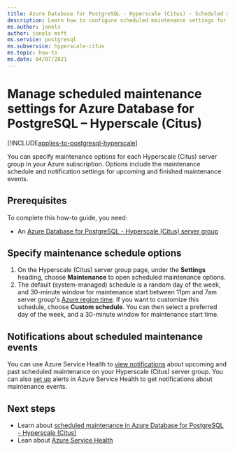 ```yaml
---
title: Azure Database for PostgreSQL - Hyperscale (Citus) - Scheduled maintenance - Azure portal
description: Learn how to configure scheduled maintenance settings for an Azure Database for PostgreSQL - Hyperscale (Citus) from the Azure portal.
ms.author: jonels
author: jonels-msft
ms.service: postgresql
ms.subservice: hyperscale-citus
ms.topic: how-to
ms.date: 04/07/2021
---
```


# Manage scheduled maintenance settings for Azure Database for PostgreSQL – Hyperscale (Citus)

[!INCLUDE[applies-to-postgresql-hyperscale](../includes/applies-to-postgresql-hyperscale.md)]

You can specify maintenance options for each Hyperscale (Citus) server group in
your Azure subscription. Options include the maintenance schedule and
notification settings for upcoming and finished maintenance events.

## Prerequisites

To complete this how-to guide, you need:

- An [Azure Database for PostgreSQL - Hyperscale (Citus) server
  group](quickstart-create-portal.md)

## Specify maintenance schedule options

1. On the Hyperscale (Citus) server group page, under the **Settings** heading,
   choose **Maintenance** to open scheduled maintenance options.
2. The default (system-managed) schedule is a random day of the week, and
   30-minute window for maintenance start between 11pm and 7am server group's
   [Azure region time](https://go.microsoft.com/fwlink/?linkid=2143646). If you
   want to customize this schedule, choose **Custom schedule**. You can then
   select a preferred day of the week, and a 30-minute window for maintenance
   start time.

## Notifications about scheduled maintenance events

You can use Azure Service Health to [view
notifications](../../service-health/service-notifications.md) about upcoming
and past scheduled maintenance on your Hyperscale (Citus) server group. You can
also [set up](../../service-health/resource-health-alert-monitor-guide.md)
alerts in Azure Service Health to get notifications about maintenance events.

## Next steps

* Learn about [scheduled maintenance in Azure Database for PostgreSQL – Hyperscale (Citus)](concepts-maintenance.md)
* Lean about [Azure Service Health](../../service-health/overview.md)
